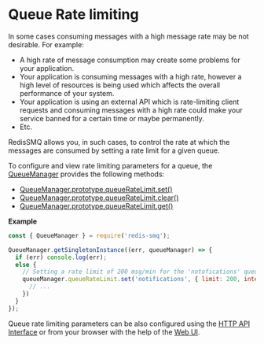 # Queue Rate limiting

In some cases consuming messages with a high message rate may be not desirable. For example:

- A high rate of message consumption may create some problems for your application.
- Your application is consuming messages with a high rate, however a high level of resources is being used which affects the overall performance of your system.
- Your application is using an external API which is rate-limiting client requests and consuming messages with a high rate could make your service banned for a certain time or maybe permanently.
- Etc.

RedisSMQ allows you, in such cases, to control the rate at which the messages are consumed by setting a rate limit for a given queue.

To configure and view rate limiting parameters for a queue, the [QueueManager](/docs/api/queue-manager.md) provides the following methods:

- [QueueManager.prototype.queueRateLimit.set()](/docs/api/queue-manager.md#queuemanagerprototypequeueratelimitset)
- [QueueManager.prototype.queueRateLimit.clear()](/docs/api/queue-manager.md#queuemanagerprototypequeueratelimitclear)
- [QueueManager.prototype.queueRateLimit.get()](/docs/api/queue-manager.md#queuemanagerprototypequeueratelimitget)

**Example**

```javascript
const { QueueManager } = require('redis-smq');

QueueManager.getSingletonInstance((err, queueManager) => {
  if (err) console.log(err);
  else {
    // Setting a rate limit of 200 msg/min for the 'notofications' queue
    queueManager.queueRateLimit.set('notifications', { limit: 200, interval: 60000 }, (err) => {
      // ...
    })
  }
});
```

Queue rate limiting parameters can be also configured using the [HTTP API Interface](/docs/http-api.md) or from your browser with the help of the [Web UI](/docs/web-ui.md).